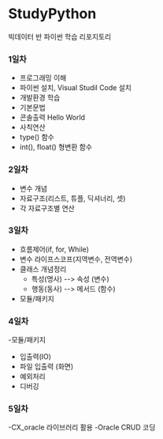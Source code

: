 # StudyPython
빅데이터 반 파이썬 학습 리포지토리

### 1일차
 - 프로그래밍 이해
 - 파이썬 설치, Visual Studil Code 설치
 - 개발환경 학습
 - 기본문법
  - 콘솔출력 Hello World
  - 사칙연산
  - type() 함수
  - int(), float() 형변환 함수
  
### 2일차
  - 변수 개념
  - 자료구조(리스트, 튜플, 딕셔너리, 셋)
  - 각 자료구조별 연산

### 3일차
  - 흐름제어(if, for, While)
  - 변수 라이프스코프(지역변수, 전역변수)
  - 클래스 개념정리
    - 특성(명사) --> 속성 (변수)
    - 행동(동사) --> 메서드 (함수)
  - 모듈/패키지

### 4일차
  -모듈/패키지 
  - 입출력(IO)
  - 파일 입출력 (화면)
  - 예외처리
  - 디버깅
  
### 5일차
  -CX_oracle 라이브러리 활용
  -Oracle CRUD 코딩
